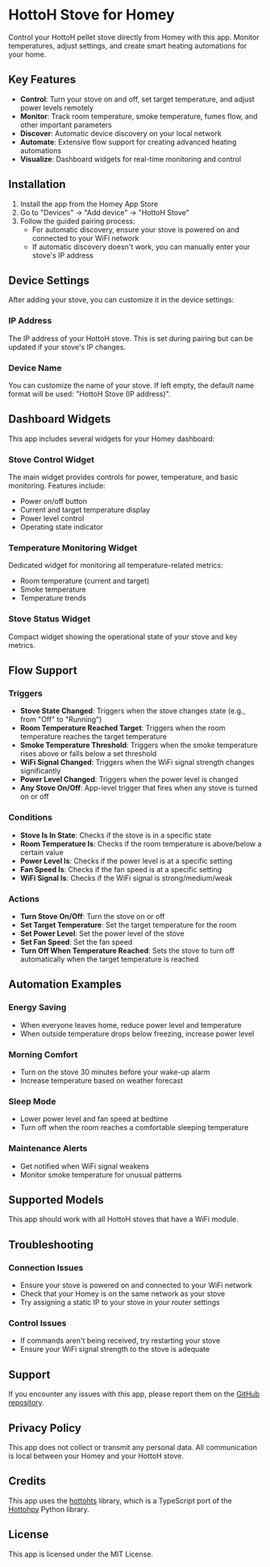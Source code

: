 # HottoH Stove for Homey

Control your HottoH pellet stove directly from Homey with this app. Monitor temperatures, adjust settings, and create smart heating automations for your home.

## Key Features

- **Control**: Turn your stove on and off, set target temperature, and adjust power levels remotely
- **Monitor**: Track room temperature, smoke temperature, fumes flow, and other important parameters
- **Discover**: Automatic device discovery on your local network
- **Automate**: Extensive flow support for creating advanced heating automations
- **Visualize**: Dashboard widgets for real-time monitoring and control

## Installation

1. Install the app from the Homey App Store
2. Go to "Devices" → "Add device" → "HottoH Stove"
3. Follow the guided pairing process:
   - For automatic discovery, ensure your stove is powered on and connected to your WiFi network
   - If automatic discovery doesn't work, you can manually enter your stove's IP address

## Device Settings

After adding your stove, you can customize it in the device settings:

### IP Address
The IP address of your HottoH stove. This is set during pairing but can be updated if your stove's IP changes.

### Device Name
You can customize the name of your stove. If left empty, the default name format will be used: "HottoH Stove (IP address)".

## Dashboard Widgets

This app includes several widgets for your Homey dashboard:

### Stove Control Widget
The main widget provides controls for power, temperature, and basic monitoring. Features include:
- Power on/off button
- Current and target temperature display
- Power level control
- Operating state indicator

### Temperature Monitoring Widget
Dedicated widget for monitoring all temperature-related metrics:
- Room temperature (current and target)
- Smoke temperature
- Temperature trends

### Stove Status Widget
Compact widget showing the operational state of your stove and key metrics.

## Flow Support

### Triggers

- **Stove State Changed**: Triggers when the stove changes state (e.g., from "Off" to "Running")
- **Room Temperature Reached Target**: Triggers when the room temperature reaches the target temperature
- **Smoke Temperature Threshold**: Triggers when the smoke temperature rises above or falls below a set threshold
- **WiFi Signal Changed**: Triggers when the WiFi signal strength changes significantly
- **Power Level Changed**: Triggers when the power level is changed
- **Any Stove On/Off**: App-level trigger that fires when any stove is turned on or off

### Conditions

- **Stove Is In State**: Checks if the stove is in a specific state
- **Room Temperature Is**: Checks if the room temperature is above/below a certain value
- **Power Level Is**: Checks if the power level is at a specific setting
- **Fan Speed Is**: Checks if the fan speed is at a specific setting
- **WiFi Signal Is**: Checks if the WiFi signal is strong/medium/weak

### Actions

- **Turn Stove On/Off**: Turn the stove on or off
- **Set Target Temperature**: Set the target temperature for the room
- **Set Power Level**: Set the power level of the stove
- **Set Fan Speed**: Set the fan speed
- **Turn Off When Temperature Reached**: Sets the stove to turn off automatically when the target temperature is reached

## Automation Examples

### Energy Saving
- When everyone leaves home, reduce power level and temperature
- When outside temperature drops below freezing, increase power level

### Morning Comfort
- Turn on the stove 30 minutes before your wake-up alarm
- Increase temperature based on weather forecast

### Sleep Mode
- Lower power level and fan speed at bedtime
- Turn off when the room reaches a comfortable sleeping temperature

### Maintenance Alerts
- Get notified when WiFi signal weakens
- Monitor smoke temperature for unusual patterns

## Supported Models

This app should work with all HottoH stoves that have a WiFi module.

## Troubleshooting

### Connection Issues
- Ensure your stove is powered on and connected to your WiFi network
- Check that your Homey is on the same network as your stove
- Try assigning a static IP to your stove in your router settings

### Control Issues
- If commands aren't being received, try restarting your stove
- Ensure your WiFi signal strength to the stove is adequate

## Support

If you encounter any issues with this app, please report them on the [GitHub repository](https://github.com/mikkelhvid/com.stove.hottoh/issues).

## Privacy Policy

This app does not collect or transmit any personal data. All communication is local between your Homey and your HottoH stove.

## Credits

This app uses the [hottohts](https://www.npmjs.com/package/hottohts) library, which is a TypeScript port of the [Hottohpy](https://github.com/benlbrm/hottohpy) Python library.

## License

This app is licensed under the MIT License.
